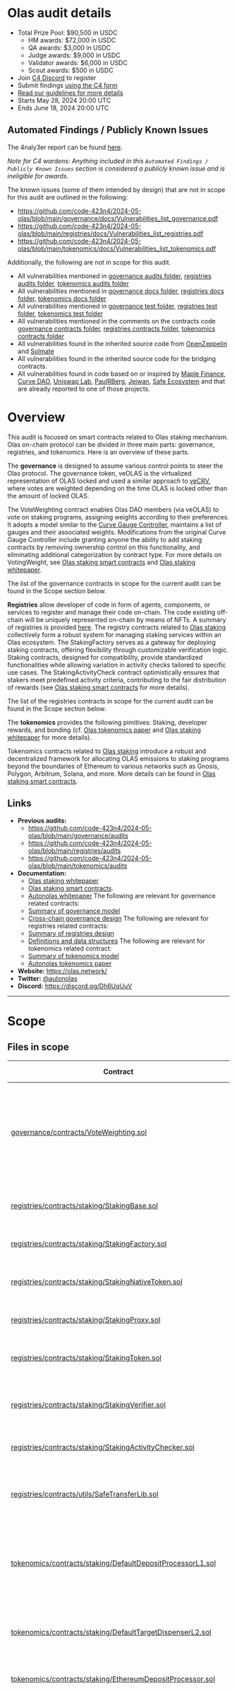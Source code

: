 # Olas audit details
- Total Prize Pool: $90,500 in USDC
  - HM awards: $72,000 in USDC
  - QA awards: $3,000 in USDC
  - Judge awards: $9,000 in USDC
  - Validator awards: $6,000 in USDC
  - Scout awards: $500 in USDC
- Join [C4 Discord](https://discord.gg/code4rena) to register
- Submit findings [using the C4 form](https://code4rena.com/contests/2024-05-olas/submit)
- [Read our guidelines for more details](https://docs.code4rena.com/roles/wardens)
- Starts May 28, 2024 20:00 UTC
- Ends June 18, 2024 20:00 UTC

## Automated Findings / Publicly Known Issues

The 4naly3er report can be found [here](https://github.com/code-423n4/2024-05-olas/blob/main/4naly3er-report.md).

_Note for C4 wardens: Anything included in this `Automated Findings / Publicly Known Issues` section is considered a publicly known issue and is ineligible for awards._

The known issues (some of them intended by design) that are not in scope for this audit are outlined in the following:
- https://github.com/code-423n4/2024-05-olas/blob/main/governance/docs/Vulnerabilities_list_governance.pdf
- https://github.com/code-423n4/2024-05-olas/blob/main/registries/docs/Vulnerabilities_list_registries.pdf
- https://github.com/code-423n4/2024-05-olas/blob/main/tokenomics/docs/Vulnerabilities_list_tokenomics.pdf


Additionally, the following are not in scope for this audit.

- All vulnerabilities mentioned in [governance audits folder](https://github.com/code-423n4/2024-05-olas/blob/main/governance/audits), [registries audits folder](https://github.com/code-423n4/2024-05-olas/blob/main/registries/audits), [tokenomics audits folder](https://github.com/code-423n4/2024-05-olas/blob/main/tokenomics/audits)
- All vulnerabilities mentioned in [governance docs folder](https://github.com/code-423n4/2024-05-olas/blob/main/governance/docs), [registries docs folder](https://github.com/code-423n4/2024-05-olas/blob/main/registries/docs), [tokenomics docs folder](https://github.com/code-423n4/2024-05-olas/blob/main/tokenomics/docs)
- All vulnerabilities mentioned in [governance test folder](https://github.com/code-423n4/2024-05-olas/blob/main/governance/test), [registries test folder](https://github.com/code-423n4/2024-05-olas/blob/main/registries/test), [tokenomics test folder](https://github.com/code-423n4/2024-05-olas/blob/main/tokenomics/test)
- All vulnerabilities mentioned in the comments on the contracts code [governance contracts folder](https://github.com/code-423n4/2024-05-olas/blob/main/governance/contracts), [registries contracts folder](https://github.com/code-423n4/2024-05-olas/blob/main/registries/contracts), [tokenomics contracts folder](https://github.com/code-423n4/2024-05-olas/blob/main/tokenomics/contracts)
- All vulnerabilities found in the inherited source code from [OpenZeppelin](https://github.com/OpenZeppelin/openzeppelin-contracts) and [Solmate](https://github.com/transmissions11/solmate)
- All vulnerabilities found in the inherited source code for the bridging contracts.
- All vulnerabilities found in code based on or inspired by [Maple Finance](https://github.com/maple-labs), [Curve DAO](https://github.com/curvefi/curve-dao-contracts), [Uniswap Lab](https://github.com/Uniswap/v2-core), [PaulRBerg](https://github.com/paulrberg/prb-math), [Jeiwan](https://github.com/Jeiwan/zuniswapv2), [Safe Ecosystem](https://github.com/safe-global/safe-contracts) and that are already reported to one of those projects.


# Overview

This audit is focused on smart contracts related to Olas staking mechanism. Olas on-chain protocol can be divided in three main parts: governance, registries, and tokenomics. Here is an overview of these parts. 

The **governance** is designed to assume various control points to steer the Olas protocol. The governance token, veOLAS is the virtualized representation of OLAS locked and used a similar approach to [veCRV](https://curve.readthedocs.io/dao-vecrv.html), where votes are weighted depending on the time OLAS is locked other than the amount of locked OLAS.

The VoteWeighting contract enables Olas DAO members (via veOLAS) to vote on staking programs, assigning weights according to their preferences. It adopts a model similar to the [Curve Gauge Controller](https://curve.readthedocs.io/dao-gauges.html#dao-gauges-controller), maintains a list of gauges and their associated weights.  Modifications from the original Curve Gauge Controller include granting anyone the ability to add staking contracts by removing ownership control on this functionality, and eliminating additional categorization by contract type. For more details on VotingWeight, see [Olas staking smart contracts](https://github.com/code-423n4/2024-05-olas/blob/main/governance/docs/StakingSmartContracts.pdf) and [Olas staking whitepaper](https://staking.olas.network/poaa-whitepaper.pdf).

The list of the governance contracts in scope for the current audit can be found in the Scope section below.

**Registries** allow developer of code in form of agents, components, or services to register and manage their code on-chain. The code existing off-chain will be uniquely represented on-chain by means of NFTs. A summary of registries is provided [here](https://github.com/code-423n4/2024-05-olas/blob/main/registries/docs/AgentServicesFunctionality.pdf). The registry contracts related to [Olas staking](https://staking.olas.network/poaa-whitepaper.pdf) collectively form a robust system for managing staking services within an Olas ecosystem. The StakingFactory serves as a gateway for deploying staking contracts, offering flexibility through customizable verification logic. Staking contracts, designed for compatibility, provide standardized functionalities while allowing variation in activity checks tailored to specific use cases. The StakingActivityCheck contract optimistically ensures that stakers meet predefined activity criteria, contributing to the fair distribution of rewards (see [Olas staking smart contracts](https://github.com/code-423n4/2024-05-olas/blob/main/governance/docs/StakingSmartContracts.pdf) for more details).

The list of the registries contracts in scope for the current audit can be found in the Scope section below.

The **tokenomics** provides the following pimitives: Staking, developer rewards, and bonding (cf. [Olas tokenomics paper](https://www.autonolas.network/documents/whitepaper/Autonolas_Tokenomics_Core_Technical_Document.pdf) and [Olas staking whitepaper](https://staking.olas.network/poaa-whitepaper.pdf) for more details). 

Tokenomics contracts related to [Olas staking](https://staking.olas.network/poaa-whitepaper.pdf) introduce a robust and decentralized framework for allocating OLAS emissions to staking programs beyond the boundaries of Ethereum to
various networks such as Gnosis, Polygon, Arbitrum, Solana, and more. More details can be found in [Olas staking smart contracts](https://github.com/code-423n4/2024-05-olas/blob/main/governance/docs/StakingSmartContracts.pdf).

## Links

- **Previous audits:**  
  - https://github.com/code-423n4/2024-05-olas/blob/main/governance/audits  
  - https://github.com/code-423n4/2024-05-olas/blob/main/registries/audits
  - https://github.com/code-423n4/2024-05-olas/blob/main/tokenomics/audits
- **Documentation:**
  - [Olas staking whitepaper](https://staking.olas.network/poaa-whitepaper.pdf)
  - [Olas staking smart contracts](https://github.com/code-423n4/2024-05-olas/blob/main/governance/docs/StakingSmartContracts.pdf).
  - [Autonolas whitepaper](https://www.autonolas.network/documents/whitepaper/Whitepaper%20v1.0.pdf) 
  The following are relevant for governance related contracts: 
  - [Summary of governance model](https://github.com/code-423n4/2024-05-olas/blob/main/governance/docs/Governance_process.pdf) 
  - [Cross-chain governance design](https://github.com/code-423n4/2024-05-olas/blob/main/governance/docs/governace_bridge.pdf)
  The following are relevant for registries related contracts: 
  - [Summary of registries design](https://github.com/code-423n4/2024-05-olas/blob/main/registries/docs/AgentServicesFunctionality.pdf) 
  - [Definitions and data structures](https://github.com/code-423n4/2024-05-olas/blob/main/registries/docs/definitions.md) 
  The following are relevant for tokenomics related contract:
  - [Summary of tokenomics model](https://github.com/code-423n4/2024-05-olas/blob/main/tokenomics/docs/Autonolas_tokenomics_audit.pdf) 
  - [Autonolas tokenomics paper](https://www.autonolas.network/documents/whitepaper/Autonolas_Tokenomics_Core_Technical_Document.pdf)
- **Website:** https://olas.network/  
- **Twitter:**  [@autonolas](https://x.com/autonolas)  
- **Discord:**  https://discord.gg/Dh6UqUuV 

---


# Scope

## Files in scope

| Contract                                                                                                                                                                                                  | SLOC | Purpose                                                                                                                                  | Libraries used                                                                                                                                              |
|-----------------------------------------------------------------------------------------------------------------------------------------------------------------------------------------------------------|------|------------------------------------------------------------------------------------------------------------------------------------------|-------------------------------------------------------------------------------------------------------------------------------------------------------------|
| [governance/contracts/VoteWeighting.sol](https://github.com/code-423n4/2024-05-olas/blob/main/governance/contracts/VoteWeighting.sol)                                                                       | 427  | The contract enables Olas DAO members (via veOLAS) to vote on staking programs, assigning weights according to their preferences.        |                                                                                                                                                             |
| [registries/contracts/staking/StakingBase.sol](https://github.com/code-423n4/2024-05-olas/blob/main/registries/contracts/staking/StakingBase.sol)                                                           | 518  | Base abstract smart contract for staking a service by its owner                                                                          | [`solmate/*`](https://github.com/transmissions11/solmate)                                                                                                   |
| [registries/contracts/staking/StakingFactory.sol](https://github.com/code-423n4/2024-05-olas/blob/main/registries/contracts/staking/StakingFactory.sol)                                                     | 159  | Smart contract for staking factory                                                                                                       |                                                                                                                                                             |
| [registries/contracts/staking/StakingNativeToken.sol](https://github.com/code-423n4/2024-05-olas/blob/main/registries/contracts/staking/StakingNativeToken.sol)                                             | 22   | Smart contract for staking a service secured with the native network token                                                               |                                                                                                                                                             |
| [registries/contracts/staking/StakingProxy.sol](https://github.com/code-423n4/2024-05-olas/blob/main/registries/contracts/staking/StakingProxy.sol)                                                         | 30   | Smart contract for staking proxy                                                                                                         |                                                                                                                                                             |
| [registries/contracts/staking/StakingToken.sol](https://github.com/code-423n4/2024-05-olas/blob/main/registries/contracts/staking/StakingToken.sol)                                                         | 58   | Smart contract for staking a service secured with an ERC20 token                                                                         |                                                                                                                                                             |
| [registries/contracts/staking/StakingVerifier.sol](https://github.com/code-423n4/2024-05-olas/blob/main/registries/contracts/staking/StakingVerifier.sol)                                                   | 133  | Smart contract for service staking contracts verification                                                                                |                                                                                                                                                             |
| [registries/contracts/staking/StakingActivityChecker.sol](https://github.com/code-423n4/2024-05-olas/blob/main/registries/contracts/staking/StakingActivityChecker.sol)                                     | 28   | Smart contract for performing a service staking activity check                                                                           |                                                                                                                                                             |
| [registries/contracts/utils/SafeTransferLib.sol](https://github.com/code-423n4/2024-05-olas/blob/main/registries/contracts/utils/SafeTransferLeg.sol)                                                       | 41   | This contract provides a library with safe methods for transferring ERC-20 tokens                                                        |                                                                                                                                                             |
| [tokenomics/contracts/staking/DefaultDepositProcessorL1.sol](https://github.com/code-423n4/2024-05-olas/blob/main/tokenomics/contracts/staking/DefaultDepositProcessorL1.sol)                               | 112  | Smart contract for sending tokens and data via arbitrary bridge from L1 to L2 and processing data received from L2                       |                                                                                                                                                             |
| [tokenomics/contracts/staking/DefaultTargetDispenserL2.sol](https://github.com/code-423n4/2024-05-olas/blob/main/tokenomics/contracts/staking/DefaultTargetDispenserL2.sol)                                 | 253  | Smart contract for processing tokens and data received on L2, and data sent back to L1                                                   |                                                                                                                                                             |
| [tokenomics/contracts/staking/EthereumDepositProcessor.sol](https://github.com/code-423n4/2024-05-olas/blob/main/tokenomics/contracts/staking/EthereumDepositProcessor.sol)                                 | 87   | Smart contract for processing tokens and data on L1                                                                                      |                                                                                                                                                             |
| [tokenomics/contracts/staking/ArbitrumDepositProcessorL1.sol](https://github.com/code-423n4/2024-05-olas/blob/main/tokenomics/contracts/staking/ArbitrumDepositProcessorL1.sol)                             | 98   | Smart contract for sending tokens and data via Arbitrum bridge from L1 to L2 and processing data received from L2                        |                                                                                                                                                             |
| [tokenomics/contracts/staking/ArbitrumTargetDispenserL2.sol](https://github.com/code-423n4/2024-05-olas/blob/main/tokenomics/contracts/staking/ArbitrumTargetDispenserL2.sol)                               | 33   | Smart contract for processing tokens and data received on Arbitrum L2, and data sent back to L1                                          |                                                                                                                                                             |
| [tokenomics/contracts/staking/GnosisDepositProcessorL1.sol](https://github.com/code-423n4/2024-05-olas/blob/main/tokenomics/contracts/staking/GnosisDepositProcessorL1.sol)                                 | 48   | Smart contract for sending tokens and data via Gnosis bridge from L1 to L2 and processing data received from L2                          |                                                                                                                                                             |
| [tokenomics/contracts/staking/GnosisTargetDispenserL2.sol](https://github.com/code-423n4/2024-05-olas/blob/main/tokenomics/contracts/staking/GnosisTargetDispenserL2.sol)                                   | 50   | Smart contract for processing tokens and data received on Gnosis L2, and data sent back to L1                                            |                                                                                                                                                             |
| [tokenomics/contracts/staking/OptimismDepositProcessorL1.sol](https://github.com/code-423n4/2024-05-olas/blob/main/tokenomics/contracts/staking/OptimismDepositProcessorL1.sol)                             | 69   | Smart contract for sending tokens and data via Optimism bridge from L1 to L2 and processing data received from L2                        |                                                                                                                                                             |
| [tokenomics/contracts/staking/OptimismTargetDispenserL2.sol](https://github.com/code-423n4/2024-05-olas/blob/main/tokenomics/contracts/staking/OptimismTargetDispenserL2.sol)                               | 45   | Smart contract for processing tokens and data received on Optimism L2, and data sent back to L1                                          |                                                                                                                                                             |
| [tokenomics/contracts/staking/PolygonDepositProcessorL1.sol](https://github.com/code-423n4/2024-05-olas/blob/main/tokenomics/contracts/staking/PolygonDepositProcessorL1.sol)                               | 58   | Smart contract for sending tokens and data via Polygon bridge from L1 to L2 and processing data received from L2                         | [`fx-portal/*`](https://github.com/0xPolygon/fx-portal/tree/296ac8d41579f98d3a4dfb6d41737fae272a30ba)                                                       |
| [tokenomics/contracts/staking/PolygonTargetDispenserL2.sol](https://github.com/code-423n4/2024-05-olas/blob/main/tokenomics/contracts/staking/PolygonTargetDispenserL2.sol)                                 | 34   | Smart contract for processing tokens and data received on Polygon L2, and data sent back to L1                                           | [`fx-portal/*`](https://github.com/0xPolygon/fx-portal/tree/296ac8d41579f98d3a4dfb6d41737fae272a30ba)                                                       |
| [tokenomics/contracts/staking/WormholeDepositProcessorL1.sol](https://github.com/code-423n4/2024-05-olas/blob/main/tokenomics/contracts/staking/WormholeDepositProcessorL1.sol)                             | 78   | Smart contract for sending tokens and data via Wormhole bridge from L1 to L2 and processing data received from L2                        | [`@wormhole-solidity-sdk/*`](https://github.com/wormhole-foundation/wormhole-solidity-sdk)                                                                  |
| [tokenomics/contracts/staking/WormholeTargetDispenserL2.sol](https://github.com/code-423n4/2024-05-olas/blob/main/tokenomics/contracts/staking/WormholeTargetDispenserL2.sol)                               | 88   | Smart contract for processing tokens and data received via Wormhole on L2, and data sent back to L1                                      | [`@wormhole-solidity-sdk/*`](https://github.com/wormhole-foundation/wormhole-solidity-sdk)                                                                  |
| [tokenomics/contracts/Tokenomics.sol](https://github.com/code-423n4/2024-05-olas/blob/main/tokenomics/contracts/Tokenomics.sol)                                                                             | 733  | Smart contract implementing the tokenomics model for code incentives, discount factor bonding mechanism regulations, and staking points.| [`@prb-math/*`](https://github.com/PaulRBerg/prb-math)                                                                            |
| [tokenomics/contracts/TokenomicsConstants.sol](https://github.com/code-423n4/2024-05-olas/blob/main/tokenomics/contracts/TokenomicsConstants.sol)                                                           | 60   | Smart contract with tokenomics constants for annual inflation supplies                                                                   |                                                                                                                                                             |
| [tokenomics/contracts/Dispenser.sol](https://github.com/code-423n4/2024-05-olas/blob/main/tokenomics/contracts/Dispenser.sol)                                                                               | 644  | Smart contract for distributing dev rewards and claim staking emissions                                                                  |                                                                                                                                                             |
| [tokenomics/contracts/interfaces/IDonatorBlacklist.sol](https://github.com/code-423n4/2024-05-olas/blob/main/tokenomics/contracts/interfaces/IDonatorBlacklist.sol)                                         | 4    | DonatorBlacklist interface                                                                                                               |                                                                                                                                                             |
| [tokenomics/contracts/interfaces/IErrorsTokenomics.sol](https://github.com/code-423n4/2024-05-olas/blob/main/tokenomics/contracts/interfaces/IErrorsTokenomics.sol)                                         | 31   | Errors interface                                                                                                                         |                                                                                                                                                             |
| [tokenomics/contracts/interfaces/IBridgeErrors.sol](https://github.com/code-423n4/2024-05-olas/blob/main/tokenomics/contracts/interfaces/IBridgeErrors.sol)                                                 | 23   | Bridge Errors interface                                                                                                                  |                                                                                                                                                             |
| **TOTAL**                                                                                                                                                                                                  | 3964 |                                                                                                                                              |                                                                                                                                                             |
                                                                                                                              |                                                                                                         

## Scoping Q &amp; A

### General questions


| Question                                | Answer                       |
| --------------------------------------- | ---------------------------- |
| ERC20 used by the protocol              |       Any (all possible ERC20s)             |
| Test coverage                           | Governance Functions: 99.43% - Registries Functions: 99.46% - Tokenomics Functions: 99.32%                            |
| ERC721 used  by the protocol            |            Some contracts in scope interacts with Solmate ERC721, however such ERC721 contract is not scope.             |
| ERC777 used by the protocol             |           None                |
| ERC1155 used by the protocol            |              None            |
| Chains the protocol will be deployed on | Ethereum, Arbitrum, Base, Optimism, Polygon, OtherGnosis, Celo, Solana

  

### ERC20 token behaviors in scope

| Question                                                                                                                                                   | Answer |
| ---------------------------------------------------------------------------------------------------------------------------------------------------------- | ------ |
| [Missing return values](https://github.com/d-xo/weird-erc20?tab=readme-ov-file#missing-return-values)                                                      |   Yes  |
| [Fee on transfer](https://github.com/d-xo/weird-erc20?tab=readme-ov-file#fee-on-transfer)                                                                  |  Yes  |
| [Balance changes outside of transfers](https://github.com/d-xo/weird-erc20?tab=readme-ov-file#balance-modifications-outside-of-transfers-rebasingairdrops) | Yes    |
| [Upgradeability](https://github.com/d-xo/weird-erc20?tab=readme-ov-file#upgradable-tokens)                                                                 |   Yes  |
| [Flash minting](https://github.com/d-xo/weird-erc20?tab=readme-ov-file#flash-mintable-tokens)                                                              | Yes    |
| [Pausability](https://github.com/d-xo/weird-erc20?tab=readme-ov-file#pausable-tokens)                                                                      | Yes    |
| [Approval race protections](https://github.com/d-xo/weird-erc20?tab=readme-ov-file#approval-race-protections)                                              | Yes    |
| [Revert on approval to zero address](https://github.com/d-xo/weird-erc20?tab=readme-ov-file#revert-on-approval-to-zero-address)                            | Yes    |
| [Revert on zero value approvals](https://github.com/d-xo/weird-erc20?tab=readme-ov-file#revert-on-zero-value-approvals)                                    | Yes    |
| [Revert on zero value transfers](https://github.com/d-xo/weird-erc20?tab=readme-ov-file#revert-on-zero-value-transfers)                                    | Yes    |
| [Revert on transfer to the zero address](https://github.com/d-xo/weird-erc20?tab=readme-ov-file#revert-on-transfer-to-the-zero-address)                    | Yes    |
| [Revert on large approvals and/or transfers](https://github.com/d-xo/weird-erc20?tab=readme-ov-file#revert-on-large-approvals--transfers)                  | Yes    |
| [Doesn't revert on failure](https://github.com/d-xo/weird-erc20?tab=readme-ov-file#no-revert-on-failure)                                                   |  Yes   |
| [Multiple token addresses](https://github.com/d-xo/weird-erc20?tab=readme-ov-file#revert-on-zero-value-transfers)                                          | Yes    |
| [Low decimals ( < 6)](https://github.com/d-xo/weird-erc20?tab=readme-ov-file#low-decimals)                                                                 |   Yes  |
| [High decimals ( > 18)](https://github.com/d-xo/weird-erc20?tab=readme-ov-file#high-decimals)                                                              | Yes    |
| [Blocklists](https://github.com/d-xo/weird-erc20?tab=readme-ov-file#tokens-with-blocklists)                                                                | Yes    |

### External integrations (e.g., Uniswap) behavior in scope:


| Question                                                  | Answer |
| --------------------------------------------------------- | ------ |
| Enabling/disabling fees (e.g. Blur disables/enables fees) | No   |
| Pausability (e.g. Uniswap pool gets paused)               |  No   |
| Upgradeability (e.g. Uniswap gets upgraded)               |   No  |


### EIP compliance checklist
None


# Additional context

## Main invariants

Here some examples.

1. Only DAO members can cast their vote on votingWeigh 
2. Only executed DAO vote allow to sync information form L1 to L2 and vice-versa
3. In the contract in scope, only dispenser contracts has the manager rights to mint OLAS via Treasury
4. OLAS token transfer can happen only from L1 to L2 



## Attack ideas (where to focus for bugs)
Here some examples.
1. Issues arising from cross-chain interactions
2. Issues arising from incorrect tokenomics calculation
3. Minting that exceeds the global inflation curve
4. Attack to distribute more rewards than expected
5. Issues arising from ability to abuse staking factory contracts



## All trusted roles in the protocol

- DAO members decisions are always assumed to be honest
- DAO executed vote are always assumed to be honest

✅ SCOUTS: Please format the response above 👆 using the template below👇

| Role                                | Description                       |
| --------------------------------------- | ---------------------------- |
| Owner                          | Has superpowers                |
| Administrator                             | Can change fees                       |

## Describe any novel or unique curve logic or mathematical models implemented in the contracts:

Olas staking is a novel staking mechanism that can spawn desirable autonomous AI agent economies in crypto and beyond. The smart contracts in scope of this audit are essential to enable Olas staking. Details on Olas staking can be found in https://staking.olas.network/poaa-whitepaper.pdf. 

A brief overview of the tokenomics model can be found here https://github.com/valory-xyz/autonolas-tokenomics/blob/pre-c4a/docs/Autonolas_tokenomics_audit.pdf. For more details, see the tokenomics paper  https://www.autonolas.network/documents/whitepaper/Autonolas_Tokenomics_Core_Technical_Document.pdf. Details on

An overview of the governance process can be found here https://github.com/valory-xyz/autonolas-governance/blob/pre-c4a/docs/Governance_process.pdf. 

A brief overview of registries can be found here https://github.com/valory-xyz/autonolas-registries/blob/pre-c4a/docs/AgentServicesFunctionality.pdf . Here, the protocol withepaper https://www.autonolas.network/documents/whitepaper/Whitepaper%20v1.0.pdf.  



## Running tests

## 
This repository will follows the standard [`Hardhat`](https://hardhat.org/tutorial/) development process.
- The code is written on Solidity starting from version `0.8.18`.
- The standard versions of Node.js along with Yarn are required to proceed further (confirmed to work with Yarn `1.22.19` and npm `10.1.0` and node `v18.6.0`);
- [`Foundry`](https://book.getfoundry.sh/) is required to run the foundry tests.

### Install the dependencies
The project has submodules to get the dependencies. Make sure you run `git clone --recursive` or init the submodules yourself.
```
git clone https://github.com/code-423n4/2024-05-olas
git submodule update --init --recursive
```
The dependency list is managed by the `package.json` file, and the setup parameters are stored in the `hardhat.config.js` file.
Simply run the following command to install the project:
```
yarn install
```

### Core components
The contracts, deploy scripts, regular scripts and tests are located in the following folders respectively:
```
contracts
scripts
test
```

### Compile the code and run
Compile the code:
```
npm run compile
```
Run tests with Hardhat:
```
npx hardhat test
```
Run tests with Foundry:
```
forge test --hh -vv
```
> [!NOTE]
> Forge tests don't run by default, 

 For them to run in the corresponding folder (registries / tokenomics) one needs to go in the folder and initialize an empty  git repo with the `git init` command, i.e.
```sh
cd registries
git init
forge test --hh -vvv
```
Run tests coverage
```
npx hardhat coverage
```
![Screenshot from 2024-05-27 23-52-57](https://github.com/code-423n4/2024-05-olas/assets/65364747/def2d356-7503-4a73-8b6f-50e1578bac2c)
![Screenshot from 2024-05-28 00-05-33](https://github.com/code-423n4/2024-05-olas/assets/65364747/0c703406-1a61-48c7-be3f-f903bb3fd05f)
![Screenshot from 2024-05-28 00-15-47](https://github.com/code-423n4/2024-05-olas/assets/65364747/9e2a9928-7b95-4fba-973b-588fab75076a)


## Miscellaneous
Employees of OLAS and employees' family members are ineligible to participate in this audit.

